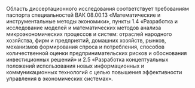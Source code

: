 Область диссертационного исследования соответствует требованиям паспорта специальностей ВАК 08.00.13 «Математические и инструментальные методы экономики», пункты 1.4 «Разработка и исследование моделей и математических методов анализа микроэкономических процессов и систем: отраслей народного хозяйства, фирм и предприятий, домашних хозяйств, рынков, механизмов формирования спроса и потребления, способов количественной оценки предпринимательских рисков и обоснования инвестиционных решений» и 2.5 «Разработка концептуальных положений использования новых информационных и коммуникационных технологий с целью повышения эффективности управления в экономических системах».
